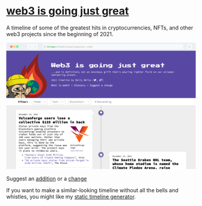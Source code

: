 # [web3 is going just great](https://web3isgoinggreat.com)

A timeline of some of the greatest hits in cryptocurrencies, NFTs, and other web3 projects since the beginning of 2021.

![Website screenshot](/screenshot.png)

Suggest an [addition](https://github.com/molly/web3-is-going-great/issues/new?assignees=&labels=&template=new-entry.md&title=%5BNEW%5D) or a [change](https://github.com/molly/web3-is-going-great/issues/new?assignees=&labels=&template=change-to-existing-entry.md&title=%5BEDIT%5D)

If you want to make a similar-looking timeline without all the bells and whistles, you might like my
[static timeline generator](https://github.com/molly/static-timeline-generator).
